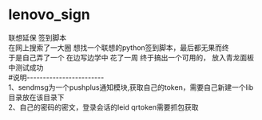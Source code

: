 # lenovo_sign
联想延保 签到脚本  
在网上搜索了一大圈 想找一个联想的python签到脚本，最后都无果而终  
于是自己弄了一个  在边写边学中  花了一周 终于搞出一个可用的， 放入青龙面板中测试成功  
 #说明------------------------  
1、sendmsg为一个pushplus通知模块,获取自己的token，需要自己新建一个lib目录放在该目录下  
2、自己的密码的密文，登录会话的leid   qrtoken需要抓包获取
